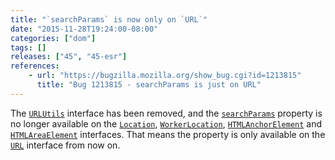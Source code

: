 ```yaml
---
title: "`searchParams` is now only on `URL`"
date: "2015-11-28T19:24:00-08:00"
categories: ["dom"]
tags: []
releases: ["45", "45-esr"]
references:
    - url: "https://bugzilla.mozilla.org/show_bug.cgi?id=1213815"
      title: "Bug 1213815 - searchParams is just on URL"
---
```

The [`URLUtils`](https://developer.mozilla.org/docs/Web/API/URLUtils) interface has been removed, and the [`searchParams`](https://developer.mozilla.org/docs/Web/API/URLUtils/searchParams) property is no longer available on the [`Location`](https://developer.mozilla.org/docs/Web/API/Location), [`WorkerLocation`](https://developer.mozilla.org/docs/Web/API/WorkerLocation), [`HTMLAnchorElement`](https://developer.mozilla.org/docs/Web/API/HTMLAnchorElement) and [`HTMLAreaElement`](https://developer.mozilla.org/docs/Web/API/HTMLAreaElement) interfaces. That means the property is only available on the [`URL`](https://developer.mozilla.org/docs/Web/API/URL) interface from now on.
